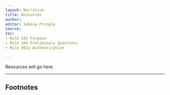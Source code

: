 ```yaml
---
layout: Narrative
title: Resources
author:
editor: Sabina Pringle
source:
toc:
- Rule 102 Purpose
- Rule 104 Preliminary Questions
- Rule 901a Authentication

---
```


Resources will go here.

---

## Footnotes

